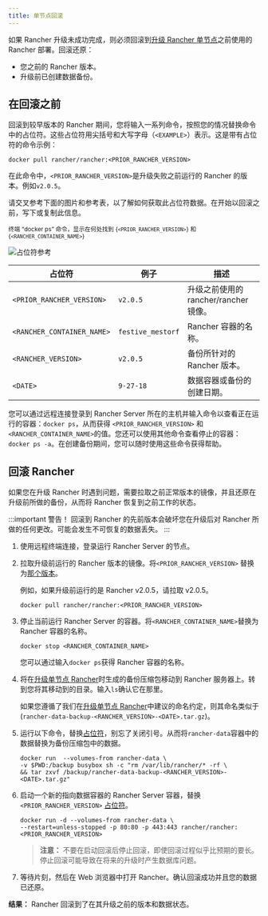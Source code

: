 ```yaml
---
title: 单节点回滚
---
```


如果 Rancher 升级未成功完成，则必须回滚到[升级 Rancher 单节点](/docs/upgrades/upgrades/single-node/_index)之前使用的 Rancher 部署。回滚还原：

- 您之前的 Rancher 版本。
- 升级前已创建数据备份。

## 在回滚之前

回滚到较早版本的 Rancher 期间，您将输入一系列命令，按照您的情况替换命令中的占位符。这些占位符用尖括号和大写字母（`<EXAMPLE>`）表示。这是带有占位符的命令示例：

```
docker pull rancher/rancher:<PRIOR_RANCHER_VERSION>
```

在此命令中，`<PRIOR_RANCHER_VERSION>`是升级失败之前运行的 Rancher 的版本。例如`v2.0.5`。

请交叉参考下面的图片和参考表，以了解如何获取此占位符数据。在开始以回滚之前，写下或复制此信息。

<sup>终端 “docker ps” 命令，显示在何处找到 {`<PRIOR_RANCHER_VERSION>`} 和 {`<RANCHER_CONTAINER_NAME>`} </sup>

![占位符参考](/img/rancher/placeholder-ref-2.png)

| 占位符                     | 例子              | 描述                                  |
| -------------------------- | ----------------- | ------------------------------------- |
| `<PRIOR_RANCHER_VERSION>`  | `v2.0.5`          | 升级之前使用的 rancher/rancher 镜像。 |
| `<RANCHER_CONTAINER_NAME>` | `festive_mestorf` | Rancher 容器的名称。                  |
| `<RANCHER_VERSION>`        | `v2.0.5`          | 备份所针对的 Rancher 版本。           |
| `<DATE>`                   | `9-27-18`         | 数据容器或备份的创建日期。            |

您可以通过远程连接登录到 Rancher Server 所在的主机并输入命令以查看正在运行的容器：`docker ps`，从而获得 `<PRIOR_RANCHER_VERSION>` 和 `<RANCHER_CONTAINER_NAME>`的值。您还可以使用其他命令查看停止的容器：`docker ps -a`。在创建备份期间，您可以随时使用这些命令获得帮助。

## 回滚 Rancher

如果您在升级 Rancher 时遇到问题，需要拉取之前正常版本的镜像，并且还原在升级前所做的备份，从而将 Rancher 恢复到之前工作的状态。

:::important 警告！
回滚到 Rancher 的先前版本会破坏您在升级后对 Rancher 所做的任何更改。可能会发生不可恢复的数据丢失。
:::

1. 使用远程终端连接，登录运行 Rancher Server 的节点。

1. 拉取升级前运行的 Rancher 版本的镜像。将`<PRIOR_RANCHER_VERSION>` 替换为[那个版本](#在回滚之前)。

   例如，如果升级前运行的是 Rancher v2.0.5，请拉取 v2.0.5。

   ```
   docker pull rancher/rancher:<PRIOR_RANCHER_VERSION>
   ```

1. 停止当前运行 Rancher Server 的容器。将`<RANCHER_CONTAINER_NAME>`替换为 Rancher 容器的名称。

   ```
   docker stop <RANCHER_CONTAINER_NAME>
   ```

   您可以通过输入`docker ps`获得 Rancher 容器的名称。

1. 将在[升级单节点 Rancher](/docs/upgrades/upgrades/single-node/_index)时生成的备份压缩包移动到 Rancher 服务器上。转到您将其移动到的目录。输入`ls`确认它在那里。

   如果您遵循了我们在[升级单节点 Rancher](/docs/upgrades/upgrades/single-node/_index)中建议的命名约定，则其命名类似于(`rancher-data-backup-<RANCHER_VERSION>-<DATE>.tar.gz`)。

1. 运行以下命令，替换[占位符](#在回滚之前)，别忘了关闭引号。从而将`rancher-data`容器中的数据替换为备份压缩包中的数据。

   ```
   docker run  --volumes-from rancher-data \
   -v $PWD:/backup busybox sh -c "rm /var/lib/rancher/* -rf \
   && tar zxvf /backup/rancher-data-backup-<RANCHER_VERSION>-<DATE>.tar.gz"
   ```

1. 启动一个新的指向数据容器的 Rancher Server 容器，替换 `<PRIOR_RANCHER_VERSION>` [占位符](#在回滚之前)。

   ```
   docker run -d --volumes-from rancher-data \
   --restart=unless-stopped -p 80:80 -p 443:443 rancher/rancher:<PRIOR_RANCHER_VERSION>
   ```

   > **注意：** 不要在启动回滚后停止回滚，即使回滚过程似乎比预期的要长。停止回滚可能导致在将来的升级时产生数据库问题。

1. 等待片刻，然后在 Web 浏览器中打开 Rancher。确认回滚成功并且您的数据已还原。

**结果：** Rancher 回滚到了在其升级之前的版本和数据状态。
